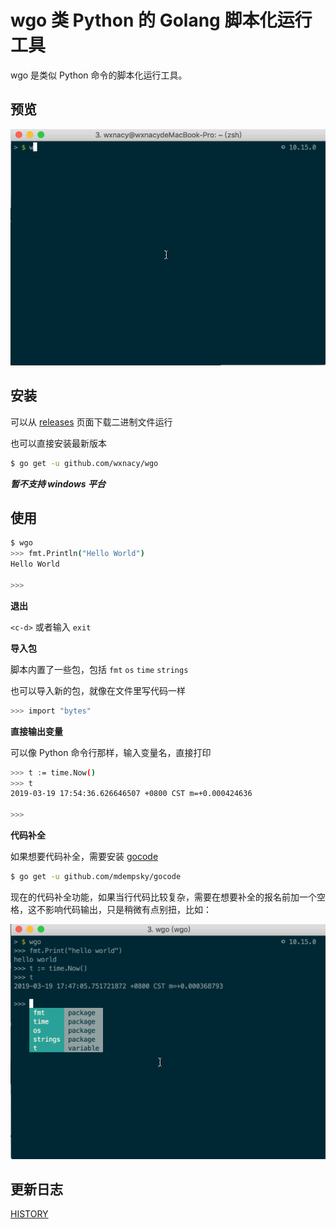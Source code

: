 # wgo 类 Python 的 Golang 脚本化运行工具

wgo 是类似 Python 命令的脚本化运行工具。

## 预览

![1](https://raw.githubusercontent.com/wxnacy/image/master/blog/wgo1.gif)

## 安装

可以从 [releases](https://github.com/wxnacy/wgo/releases) 页面下载二进制文件运行

也可以直接安装最新版本

```bash
$ go get -u github.com/wxnacy/wgo
```

***暂不支持 windows 平台***

## 使用

```bash
$ wgo
>>> fmt.Println("Hello World")
Hello World

>>>
```

**退出**

`<c-d>` 或者输入 `exit`

**导入包**

脚本内置了一些包，包括 `fmt` `os` `time` `strings`

也可以导入新的包，就像在文件里写代码一样

```bash
>>> import "bytes"
```

**直接输出变量**

可以像 Python 命令行那样，输入变量名，直接打印

```bash
>>> t := time.Now()
>>> t
2019-03-19 17:54:36.626646507 +0800 CST m=+0.000424636

>>>
```

**代码补全**

如果想要代码补全，需要安装 [gocode](https://github.com/mdempsky/gocode)

```bash
$ go get -u github.com/mdempsky/gocode
```

现在的代码补全功能，如果当行代码比较复杂，需要在想要补全的报名前加一个空格，这不影响代码输出，只是稍微有点别扭，比如：

![wgo1](wgo1.gif)

## 更新日志

[HISTORY](HISTORY.md)

